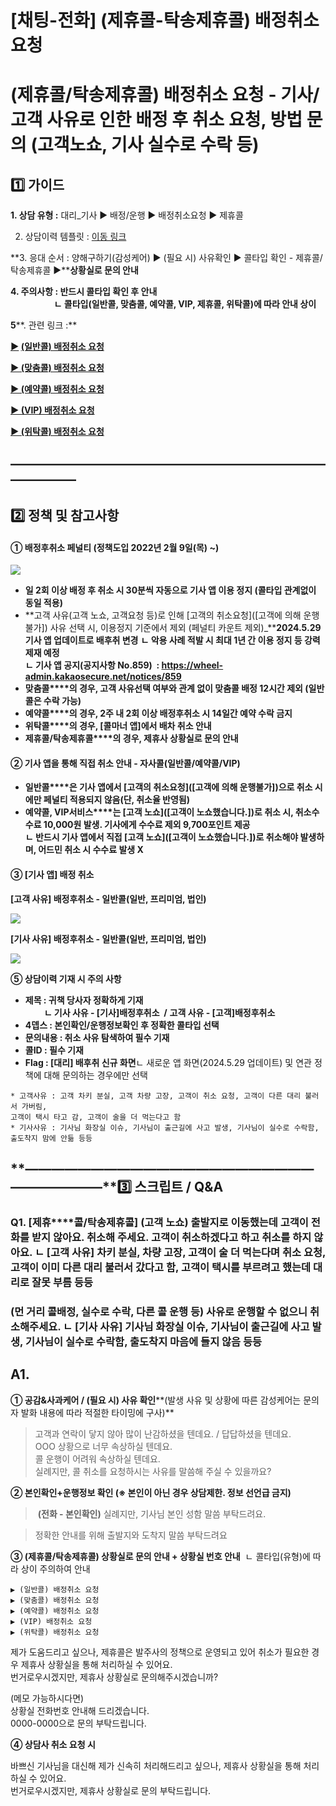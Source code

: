 # [채팅-전화] (제휴콜-탁송제휴콜) 배정취소 요청

**(제휴콜/탁송제휴콜) 배정취소 요청** **- 기사/고객 사유로 인한 배정 후 취소 요청, 방법 문의 (고객노쇼, 기사 실수로 수락 등)**
================================================================================

**1️⃣ 가이드**
-----------

**1. 상담 유형 :** 대리\_기사 ▶ 배정/운행 ▶ 배정취소요청 ▶ 제휴콜

2. 상담이력 템플릿 : [이동 링크](https://kakaomobilitysupport.zendesk.com/hc/ko/articles/31365229683097)

**3. 응대 순서 : 양해구하기(감성케어) ▶ (필요 시) 사유확인 ▶ 콜타입 확인 - 제휴콜/탁송제휴콜 ▶****상황실로 문의 안내**

**4. 주의사항 : 반드시 콜타입 확인 후 안내  
                     ㄴ 콜타입(일반콜, 맞춤콜, 예약콜, VIP, 제휴콜, 위탁콜)에 따라 안내 상이**

**5****. 관련 링크 :**

**[▶](https://kakaomobilitysupport.zendesk.com/hc/ko/articles/30504365093273) [(일반콜) 배정취소 요청](https://kakaomobilitysupport.zendesk.com/hc/ko/articles/30540953644313)**

**[▶ (맞춤콜) 배정취소 요청](https://kakaomobilitysupport.zendesk.com/hc/ko/articles/30488857740697)**

**[▶ (예약콜) 배정취소 요청](https://kakaomobilitysupport.zendesk.com/hc/ko/articles/30488879492889)**

**[▶ (VIP) 배정취소 요청](https://kakaomobilitysupport.zendesk.com/hc/ko/articles/30488925157145)**

**[▶ (위탁콜) 배정취소 요청](https://kakaomobilitysupport.zendesk.com/hc/ko/articles/30504524014873)**

**―****―****―****―****―****―****―****―****―****―****―****―****―****―****―****―****―****―****―****―****―****―****―****―****―****―****―****―****―**
-------------------------------------------------------------------------------------------------------------------------------------------------

**2️⃣ 정책 및 참고사항**
-----------------

#### **① 배정후취소 페널티 (정책도입 2022년 2월 9일(목) ~)**

![](https://kakaomobilitysupport.zendesk.com/hc/article_attachments/31673760159513)

* **일 2회 이상 배정 후 취소 시 30분씩 자동으로 기사 앱 이용 정지 (콜타입 관계없이 동일 적용)**
* **고객 사유(고객 노쇼, 고객요청 등)로 인해 [고객의 취소요청]([고객에 의해 운행불가]) 사유 선택 시, 이용정지 기준에서 제외 (페널티 카운트 제외)\_****2024.5.29 기사 앱 업데이트로 배후취 변경** **ㄴ 악용 사례 적발 시 최대 1년 간 이용 정지 등 강력 제재 예정  
  ㄴ 기사 앱 공지(공지사항 No.859)  : <https://wheel-admin.kakaosecure.net/notices/859>**
* **맞춤콜****의 경우, 고객 사유선택 여부와 관계 없이 맞춤콜 배정 12시간 제외 (일반콜은 수락 가능)**
* **예약콜****의 경우, 2주 내 2회 이상 배정후취소 시 14일간 예약 수락 금지**
* **위탁콜****의 경우, [콜마너 앱]에서 배차 취소 안내**
* **제휴콜/탁송제휴콜****의 경우, 제휴사 상황실로 문의 안내**

#### **② 기사 앱을 통해 직접 취소 안내 - 자사콜(일반콜/예약콜/VIP)**

* **일반콜****은 기사 앱에서 [고객의 취소요청]([고객에 의해 운행불가])으로 취소 시에만 페널티 적용되지 않음(단, 취소율 반영됨)**
* **예약콜, VIP서비스****는 [고객 노쇼]([고객이 노쇼했습니다.])로 취소 시, 취소수수료 10,000원 발생. 기사에게 수수료 제외 9,700포인트 제공  
  ㄴ 반드시 기사 앱에서 직접 [고객 노쇼]([고객이 노쇼했습니다.])로 취소해야 발생하며, 어드민 취소 시 수수료 발생 X**

#### **③** **[기사 앱] 배정 취소**

**[고객 사유] 배정후취소 - 일반콜(일반, 프리미엄, 법인)**

**![](https://kakaomobilitysupport.zendesk.com/hc/article_attachments/40797195454361)**

**[기사 사유] 배정후취소 - 일반콜(일반, 프리미엄, 법인)**

![](https://kakaomobilitysupport.zendesk.com/hc/article_attachments/40797233112729)

**⑤ 상담이력 기재 시 주의 사항**

* **제목 : 귀책 당사자 정확하게 기재  
           ㄴ 기사 사유 - [기사]배정후취소  /** **고객 사유 - [고객]배정후취소**
* **4뎁스 : 본인확인/운행정보확인 후 정확한 콜타입 선택**
* **문의내용 : 취소 사유 탐색하여 필수 기재**
* **콜ID : 필수 기재**
* **Flag : [대리] 배후취 신규 화면**ㄴ 새로운 앱 화면(2024.5.29 업데이트) 및 연관 정책에 대해 문의하는 경우에만 선택

```
* 고객사유 : 고객 차키 분실, 고객 차량 고장, 고객이 취소 요청, 고객이 다른 대리 불러서 가버림,  
고객이 택시 타고 감, 고객이 술을 더 먹는다고 함  
* 기사사유 : 기사님 화장실 이슈, 기사님이 출근길에 사고 발생, 기사님이 실수로 수락함,  
출도착지 맘에 안듦 등등
```

**―****―****―****―****―****―****―****―****―****―****―****―****―****―****―****―****―****―****―****―****―****―****―****―****―****―****―****―****―****3️⃣ 스크립트 / Q&A**
-------------------------------------------------------------------------------------------------------------------------------------------------------------------

### **Q1. [제휴****콜/탁송제휴콜]** **(고객 노쇼)** **출발지로 이동했는데 고객이 전화를 받지 않아요. 취소해 주세요. 고객이 취소하겠다고 하고 취소를 하지 않아요.** **ㄴ [고객 사유] 차키 분실, 차량 고장, 고객이 술 더 먹는다며 취소 요청, 고객이 이미 다른 대리 불러서 갔다고 함, 고객이 택시를 부르려고 했는데 대리로 잘못 부름 등등**

### **(먼 거리 콜배정, 실수로 수락, 다른 콜 운행 등) 사유로 운행할 수 없으니 취소해주세요.** ****ㄴ [기사 사유] 기사님 화장실 이슈, 기사님이 출근길에 사고 발생, 기사님이 실수로 수락함, 출도착지 마음에 들지 않음 등등****

**A1.**
-------

**① 공감&사과케어 / (필요 시) 사유 확인****(발생 사유 및 상황에 따른 감성케어는 문의자 발화 내용에 따라 적절한 타이밍에 구사)**

> 고객과 연락이 닿지 않아 많이 난감하셨을 텐데요. / 답답하셨을 텐데요.  
> OOO 상황으로 너무 속상하실 텐데요.  
> 콜 운행이 어려워 속상하실 텐데요.  
> 실례지만, 콜 취소를 요청하시는 사유를 말씀해 주실 수 있을까요?

**② 본인확인+운행정보 확인 ****(※ 본인이 아닌 경우 상담제한. 정보 선언급 금지)******

> **(전화 - 본인확인)** 실례지만, 기사님 본인 성함 말씀 부탁드려요.

> 정확한 안내를 위해 출발지와 도착지 말씀 부탁드려요

**③ (제휴콜/탁송제휴콜) 상황실로 문의 안내 + 상황실 번호 안내**  ㄴ 콜타입(유형)에 따라 상이 주의하여 안내

```
▶ (일반콜) 배정취소 요청  
▶ (맞춤콜) 배정취소 요청   
▶ (예약콜) 배정취소 요청  
▶ (VIP) 배정취소 요청  
▶ (위탁콜) 배정취소 요청
```

제가 도움드리고 싶으나, 제휴콜은 발주사의 정책으로 운영되고 있어 취소가 필요한 경우 제휴사 상황실을 통해 처리하실 수 있어요.  
번거로우시겠지만, 제휴사 상황실로 문의해주시겠습니까?

(메모 가능하시다면)  
상황실 전화번호 안내해 드리겠습니다.  
0000-0000으로 문의 부탁드립니다.

**④ 상담사 취소 요청 시**

바쁘신 기사님을 대신해 제가 신속히 처리해드리고 싶으나, 제휴사 상황실을 통해 처리하실 수 있어요.  
번거로우시겠지만, 제휴사 상황실로 문의 부탁드립니다.